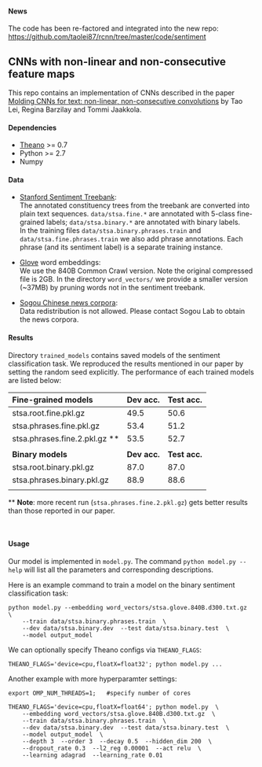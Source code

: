 
#### News
The code has been re-factored and integrated into the new repo: https://github.com/taolei87/rcnn/tree/master/code/sentiment


## CNNs with non-linear and non-consecutive feature maps


This repo contains an implementation of CNNs described in the paper [Molding CNNs for text: non-linear, non-consecutive convolutions](http://arxiv.org/abs/1508.04112) by Tao Lei, Regina Barzilay and Tommi Jaakkola.



#### Dependencies

 * [Theano](http://deeplearning.net/software/theano/) >= 0.7
 * Python >= 2.7
 * Numpy



#### Data
 
 * [Stanford Sentiment Treebank](http://nlp.stanford.edu/sentiment/index.html): <br>
  The annotated constituency trees from the treebank are converted into plain text sequences. `data/stsa.fine.*` are annotated with 5-class fine-grained labels; `data/stsa.binary.*` are annotated with binary labels. <br>
  In the training files `data/stsa.binary.phrases.train` and `data/stsa.fine.phrases.train` we also add phrase annotations. Each phrase (and its sentiment label) is a separate training instance.

 * [Glove](http://nlp.stanford.edu/projects/glove/) word embeddings: <br>
  We use the 840B Common Crawl version. Note the original compressed file is 2GB. In the directory `word_vectors/` we provide a smaller version (~37MB) by pruning words not in the sentiment treebank.

 * [Sogou Chinese news corpora](http://www.sogou.com/labs/dl/c.html): <br>
  Data redistribution is not allowed. Please contact Sogou Lab to obtain the news corpora.


#### Results

Directory `trained_models` contains saved models of the sentiment classification task. We reproduced the results mentioned in our paper by setting the random seed explicitly. The performance of each trained models are listed below:  

Fine-grained models  |  Dev acc.  |  Test acc. 
:--- | --- | ---
stsa.root.fine.pkl.gz  |  49.5  | 50.6 
stsa.phrases.fine.pkl.gz  |  53.4  | 51.2  
stsa.phrases.fine.2.pkl.gz **  |  53.5  |  52.7
| |
**Binary models**  |  **Dev acc.**  |  **Test acc.**
stsa.root.binary.pkl.gz  |  87.0  |  87.0
stsa.phrases.binary.pkl.gz  |  88.9  |  88.6
| |
** **Note**: more recent run (`stsa.phrases.fine.2.pkl.gz`) gets better results than those reported in our paper.

<br>

#### Usage

Our model is implemented in `model.py`. The command `python model.py --help` will list all the parameters and corresponding descriptions.

Here is an example command to train a model on the binary sentiment classification task:
```
python model.py --embedding word_vectors/stsa.glove.840B.d300.txt.gz  \
    --train data/stsa.binary.phrases.train  \
    --dev data/stsa.binary.dev  --test data/stsa.binary.test  \
    --model output_model
```

We can optionally specify Theano configs via `THEANO_FLAGS`:
```
THEANO_FLAGS='device=cpu,floatX=float32'; python model.py ...
```

Another example with more hyperparamter settings:
```
export OMP_NUM_THREADS=1;   #specify number of cores 

THEANO_FLAGS='device=cpu,floatX=float64'; python model.py  \
    --embedding word_vectors/stsa.glove.840B.d300.txt.gz  \
    --train data/stsa.binary.phrases.train  \
    --dev data/stsa.binary.dev  --test data/stsa.binary.test  \
    --model output_model  \
    --depth 3  --order 3  --decay 0.5  --hidden_dim 200  \
    --dropout_rate 0.3  --l2_reg 0.00001  --act relu  \
    --learning adagrad  --learning_rate 0.01
```
